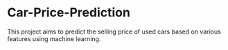 # Car-Price-Prediction
This project aims to predict the selling price of used cars based on various features using machine learning. 
